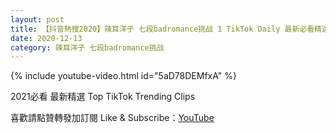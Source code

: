 ```yaml
---
layout: post
title: 【抖音熱搜2020】辣耳洋子 七段badromance挑战 1 TikTok Daily 最新必看精選合集2020 12 13
date: 2020-12-13
category: 辣耳洋子 七段badromance挑战
---
```


{% include youtube-video.html id="5aD78DEMfxA" %}

2021必看 最新精選 Top TikTok Trending Clips

喜歡請點贊轉發加訂閱 Like & Subscribe：[YouTube](https://www.youtube.com/channel/UCAoR7VcanIPd04uEq_GIylA/videos)

